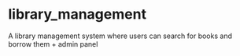 # library_management
A library management system where users can search for books and borrow them + admin panel

